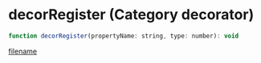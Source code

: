 # decorRegister (Category decorator)

```js
function decorRegister(propertyName: string, type: number): void
```

[filename](decorRegister_m.md ':include')